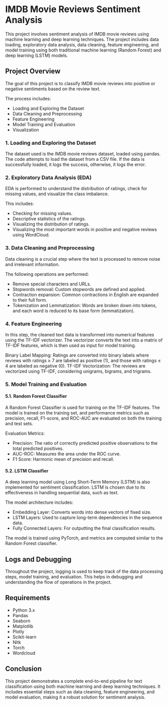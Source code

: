 # IMDB Movie Reviews Sentiment Analysis

This project involves sentiment analysis of IMDB movie reviews using machine learning and deep learning techniques. The project includes data loading, exploratory data analysis, data cleaning, feature engineering, and model training using both traditional machine learning (Random Forest) and deep learning (LSTM) models.

## Project Overview

The goal of this project is to classify IMDB movie reviews into positive or negative sentiments based on the review text. 

The process includes:
* Loading and Exploring the Dataset
* Data Cleaning and Preprocessing
* Feature Engineering
* Model Training and Evaluation
* Visualization

### 1. Loading and Exploring the Dataset
The dataset used is the IMDB movie reviews dataset, loaded using pandas. The code attempts to load the dataset from a CSV file. If the data is successfully loaded, it logs the success, otherwise, it logs the error.

### 2. Exploratory Data Analysis (EDA)
EDA is performed to understand the distribution of ratings, check for missing values, and visualize the class imbalance. 

This includes:
* Checking for missing values.
* Descriptive statistics of the ratings.
* Visualizing the distribution of ratings.
* Visualizing the most important words in positive and negative reviews using WordCloud.

### 3. Data Cleaning and Preprocessing
Data cleaning is a crucial step where the text is processed to remove noise and irrelevant information. 

The following operations are performed:
* Remove special characters and URLs.
* Stopwords removal: Custom stopwords are defined and applied.
* Contraction expansion: Common contractions in English are expanded to their full form.
* Tokenization and Lemmatization: Words are broken down into tokens, and each word is reduced to its base form (lemmatization).

### 4. Feature Engineering
In this step, the cleaned text data is transformed into numerical features using the TF-IDF vectorizer. The vectorizer converts the text into a matrix of TF-IDF features, which is then used as input for model training.

Binary Label Mapping: Ratings are converted into binary labels where reviews with ratings ≥ 7 are labeled as positive (1), and those with ratings ≤ 4 are labeled as negative (0).
TF-IDF Vectorization: The reviews are vectorized using TF-IDF, considering unigrams, bigrams, and trigrams.

### 5. Model Training and Evaluation
#### 5.1. Random Forest Classifier
A Random Forest Classifier is used for training on the TF-IDF features. The model is trained on the training set, and performance metrics such as precision, recall, F1-score, and ROC-AUC are evaluated on both the training and test sets.

Evaluation Metrics:

* Precision: The ratio of correctly predicted positive observations to the total predicted positives.
* AUC-ROC: Measures the area under the ROC curve.
* F1 Score: Harmonic mean of precision and recall.

#### 5.2. LSTM Classifier
A deep learning model using Long Short-Term Memory (LSTM) is also implemented for sentiment classification. LSTM is chosen due to its effectiveness in handling sequential data, such as text.

The model architecture includes:
* Embedding Layer: Converts words into dense vectors of fixed size.
* LSTM Layers: Used to capture long-term dependencies in the sequence data.
* Fully Connected Layers: For outputting the final classification results.

The model is trained using PyTorch, and metrics are computed similar to the Random Forest classifier.

## Logs and Debugging
Throughout the project, logging is used to keep track of the data processing steps, model training, and evaluation. This helps in debugging and understanding the flow of operations in the project.


## Requirements
* Python 3.x
* Pandas
* Seaborn
* Matplotlib
* Plotly
* Scikit-learn
* Nltk
* Torch
* Wordcloud

## Conclusion
This project demonstrates a complete end-to-end pipeline for text classification using both machine learning and deep learning techniques. It includes essential steps such as data cleaning, feature engineering, and model evaluation, making it a robust solution for sentiment analysis.


